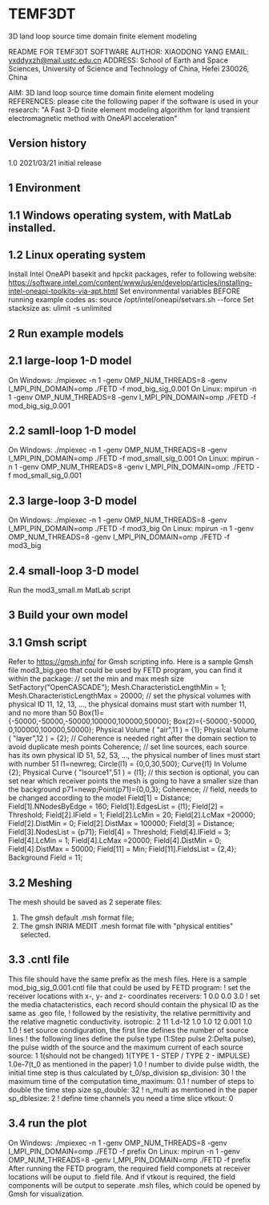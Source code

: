 # TEMF3DT
3D land loop source time domain finite element modeling

README FOR TEMF3DT SOFTWARE
AUTHOR: XIAODONG YANG
EMAIL: yxddyxzh@mail.ustc.edu.cn
ADDRESS: School of Earth and Space Sciences, University of Science and Technology of China, Hefei 230026, China

AIM: 3D land loop source time domain finite element modeling
REFERENCES: please cite the following paper if the software is used in your research:
"A Fast 3-D finite element modeling algorithm for land transient electromagnetic method with OneAPI acceleration"

## Version history
1.0     2021/03/21
        initial release

## 1 Environment
## 1.1 Windows operating system, with MatLab installed.
## 1.2 Linux operating system
Install Intel OneAPI basekit and hpckit packages, refer to following website:
https://software.intel.com/content/www/us/en/develop/articles/installing-intel-oneapi-toolkits-via-apt.html
Set environmental variables BEFORE running example codes as:
source /opt/intel/oneapi/setvars.sh --force
Set stacksize as:
ulimit -s unlimited

## 2 Run example models
## 2.1 large-loop 1-D model
On Windows: ./mpiexec -n 1 -genv OMP_NUM_THREADS=8 -genv I_MPI_PIN_DOMAIN=omp ./FETD -f mod_big_sig_0.001
On Linux: mpirun -n 1 -genv OMP_NUM_THREADS=8 -genv I_MPI_PIN_DOMAIN=omp ./FETD -f mod_big_sig_0.001

## 2.2 samll-loop 1-D model
On Windows: ./mpiexec -n 1 -genv OMP_NUM_THREADS=8 -genv I_MPI_PIN_DOMAIN=omp ./FETD -f mod_small_sig_0.001
On Linux: mpirun -n 1 -genv OMP_NUM_THREADS=8 -genv I_MPI_PIN_DOMAIN=omp ./FETD -f mod_small_sig_0.001

## 2.3 large-loop 3-D model
On Windows: ./mpiexec -n 1 -genv OMP_NUM_THREADS=8 -genv I_MPI_PIN_DOMAIN=omp ./FETD -f mod3_big
On Linux: mpirun -n 1 -genv OMP_NUM_THREADS=8 -genv I_MPI_PIN_DOMAIN=omp ./FETD -f mod3_big

## 2.4 small-loop 3-D model
Run the mod3_small.m MatLab script

## 3 Build your own model

## 3.1 Gmsh script
Refer to https://gmsh.info/ for Gmsh scripting info.
Here is a sample Gmsh file mod3_big.geo that could be used by FETD program, you can find it within the package:
// set the min and max mesh size
SetFactory("OpenCASCADE");
Mesh.CharacteristicLengthMin = 1;
Mesh.CharacteristicLengthMax = 20000;
// set the physical volumes with physical ID 11, 12, 13, ..., the physical domains must start with number 11, and no more than 50
Box(1)={-50000,-50000,-50000,100000,100000,50000};
Box(2)={-50000,-50000,     0,100000,100000,50000};
Physical Volume ( "air",11 ) = {1};
Physical Volume ( "layer",12 ) = {2};
// Coherence is needed right after the domain section to avoid duplicate mesh points
Coherence;
// set line sources, each source has its own physical ID 51, 52, 53, ..., the physical number of lines must start with number 51
l1=newreg; Circle(l1) = {0,0,30,500};
Curve{l1} In Volume {2};
Physical Curve ( "lsource1",51 ) = {l1};
// this section is optional, you can set near which receiver points the mesh is going to have a smaller size than the background
p71=newp;Point(p71)={0,0,3};
Coherence;
// field, needs to be changed according to the model
Field[1] = Distance;
Field[1].NNodesByEdge = 160;
Field[1].EdgesList =  {l1};
Field[2] = Threshold;
Field[2].IField = 1;
Field[2].LcMin = 20;
Field[2].LcMax =20000;
Field[2].DistMin = 0;
Field[2].DistMax = 100000;
Field[3] = Distance;
Field[3].NodesList = {p71};
Field[4] = Threshold;
Field[4].IField = 3;
Field[4].LcMin = 1;
Field[4].LcMax =20000;
Field[4].DistMin = 0;
Field[4].DistMax = 50000;
Field[11] = Min;
Field[11].FieldsList = {2,4};
Background Field = 11;

## 3.2 Meshing
The mesh should be saved as 2 seperate files:
1. The gmsh default .msh format file;
2. The gmsh INRIA MEDIT .mesh format file with "physical entities" selected.

## 3.3 .cntl file
This file should have the same prefix as the mesh files. Here is a sample mod_big_sig_0.001.cntl file that could be used by FETD program:
! set the receiver locations with x-, y- and z- coordinates
receivers: 1
0.0      0.0  3.0
! set the media chatacteristics, each record should contain the physical ID as the same as .geo file,
! followed by the resistivity, the relative permittivity and the relative magnetic conductivity.
isotropic: 2
11 1.d-12 1.0 1.0
12 0.001 1.0 1.0
! set source condiguration, the first line defines the number of source lines
! the following lines define the pulse type (1:Step pulse 2:Delta pulse), the pulse width of the source and the maximum current of each source
source: 1
1(should not be changed)    1(TYPE 1 - STEP / TYPE 2 - IMPULSE)   1.0e-7(t_0 as mentioned in the paper)    1.0
! number to divide pulse width, the initial time step is thus calculated by t_0/sp_division
sp_division: 30
! the maximum time of the computation
time_maximum: 0.1
! number of steps to double the time step size
sp_double: 32
! n_multi as mentioned in the paper
sp_dblesize: 2
! define time channels you need a time slice
vtkout: 0

## 3.4 run the plot
On Windows: ./mpiexec -n 1 -genv OMP_NUM_THREADS=8 -genv I_MPI_PIN_DOMAIN=omp ./FETD -f prefix
On Linux: mpirun -n 1 -genv OMP_NUM_THREADS=8 -genv I_MPI_PIN_DOMAIN=omp ./FETD -f prefix
After running the FETD program, the required field componets at receiver locations will be ouput to .field file.
And if vtkout is required, the field components will be output to seperate .msh files, which could be opened by Gmsh for visualization.
